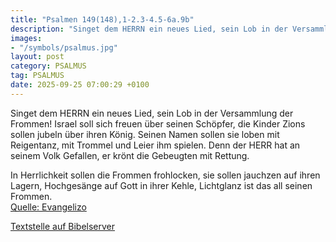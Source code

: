 ```yaml
---
title: "Psalmen 149(148),1-2.3-4.5-6a.9b"
description: "Singet dem HERRN ein neues Lied, sein Lob in der Versammlung der Frommen! Israel soll sich freuen über seinen Schöpfer, die Kinder Zions sollen jubeln über ihren König. Seinen Namen sollen sie loben mit Reigentanz, mit Trommel und Leier ihm spielen. Denn der HERR hat an seinem Vo...."
images:
- "/symbols/psalmus.jpg"
layout: post
category: PSALMUS
tag: PSALMUS
date: 2025-09-25 07:00:29 +0100
---
```

Singet dem HERRN ein neues Lied, sein Lob in der Versammlung der Frommen!
Israel soll sich freuen über seinen Schöpfer, die Kinder Zions sollen jubeln über ihren König.
Seinen Namen sollen sie loben mit Reigentanz, mit Trommel und Leier ihm spielen.
Denn der HERR hat an seinem Volk Gefallen, er krönt die Gebeugten mit Rettung.<!--more-->

In Herrlichkeit sollen die Frommen frohlocken, sie sollen jauchzen auf ihren Lagern,
Hochgesänge auf Gott in ihrer Kehle,
Lichtglanz ist das all seinen Frommen.<br>
[Quelle: Evangelizo](https://evangeliumtagfuertag.org/DE/gospel)

[Textstelle auf Bibelserver](https://www.bibleserver.com/EU/ps149(148),1-2.3-4.5-6a.9b)
